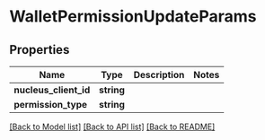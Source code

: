 # WalletPermissionUpdateParams

## Properties
Name | Type | Description | Notes
------------ | ------------- | ------------- | -------------
**nucleus_client_id** | **string** |  | 
**permission_type** | **string** |  | 

[[Back to Model list]](../README.md#documentation-for-models) [[Back to API list]](../README.md#documentation-for-api-endpoints) [[Back to README]](../README.md)


